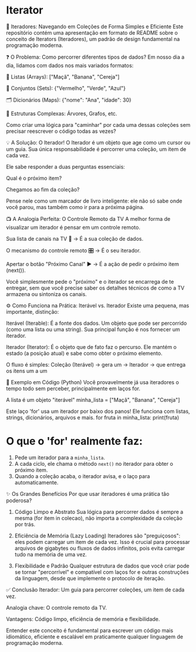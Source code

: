 # Iterator

🧭 Iteradores: Navegando em Coleções de Forma Simples e Eficiente
Este repositório contém uma apresentação em formato de README sobre o conceito de Iterators (Iteradores), um padrão de design fundamental na programação moderna.

❓ O Problema: Como percorrer diferentes tipos de dados?
Em nosso dia a dia, lidamos com dados nos mais variados formatos:

📝 Listas (Arrays): ["Maçã", "Banana", "Cereja"]

🧩 Conjuntos (Sets): {"Vermelho", "Verde", "Azul"}

🗂️ Dicionários (Maps): {"nome": "Ana", "idade": 30}

🌳 Estruturas Complexas: Árvores, Grafos, etc.

Como criar uma lógica para "caminhar" por cada uma dessas coleções sem precisar reescrever o código todas as vezes?

💡 A Solução: O Iterador!
O Iterador é um objeto que age como um cursor ou um guia. Sua única responsabilidade é percorrer uma coleção, um item de cada vez.

Ele sabe responder a duas perguntas essenciais:

Qual é o próximo item?

Chegamos ao fim da coleção?

Pense nele como um marcador de livro inteligente: ele não só sabe onde você parou, mas também como ir para a próxima página.

📺 A Analogia Perfeita: O Controle Remoto da TV
A melhor forma de visualizar um iterador é pensar em um controle remoto.

Sua lista de canais na TV 📡  -> É a sua coleção de dados.

O mecanismo do controle remoto 🎛️ -> É o seu iterador.

Apertar o botão "Próximo Canal" ▶️ -> É a ação de pedir o próximo item (next()).

Você simplesmente pede o "próximo" e o iterador se encarrega de te entregar, sem que você precise saber os detalhes técnicos de como a TV armazena ou sintoniza os canais.

⚙️ Como Funciona na Prática: Iterável vs. Iterador
Existe uma pequena, mas importante, distinção:

Iterável (Iterable): É a fonte dos dados. Um objeto que pode ser percorrido (como uma lista ou uma string). Sua principal função é nos fornecer um iterador.

Iterador (Iterator): É o objeto que de fato faz o percurso. Ele mantém o estado (a posição atual) e sabe como obter o próximo elemento.

O fluxo é simples:
Coleção (Iterável) -> gera um -> Iterador -> que entrega os itens um a um

🐍 Exemplo em Código (Python)
Você provavelmente já usa iteradores o tempo todo sem perceber, principalmente em laços for.

A lista é um objeto "iterável"
minha_lista = ["Maçã", "Banana", "Cereja"]

Este laço 'for' usa um iterador por baixo dos panos!
Ele funciona com listas, strings, dicionários, arquivos e mais.
for fruta in minha_lista:
    print(fruta)

# O que o 'for' realmente faz:
1. Pede um iterador para a `minha_lista`.
2. A cada ciclo, ele chama o método `next()` no iterador para obter o próximo item.
3. Quando a coleção acaba, o iterador avisa, e o laço para automaticamente.

✨ Os Grandes Benefícios
Por que usar iteradores é uma prática tão poderosa?

1. Código Limpo e Abstrato
Sua lógica para percorrer dados é sempre a mesma (for item in colecao), não importa a complexidade da coleção por trás.

2. Eficiência de Memória (Lazy Loading)
Iteradores são "preguiçosos": eles podem carregar um item de cada vez. Isso é crucial para processar arquivos de gigabytes ou fluxos de dados infinitos, pois evita carregar tudo na memória de uma vez.

3. Flexibilidade e Padrão
Qualquer estrutura de dados que você criar pode se tornar "percorrível" e compatível com laços for e outras construções da linguagem, desde que implemente o protocolo de iteração.

✅ Conclusão
Iterador: Um guia para percorrer coleções, um item de cada vez.

Analogia chave: O controle remoto da TV.

Vantagens: Código limpo, eficiência de memória e flexibilidade.

Entender este conceito é fundamental para escrever um código mais idiomático, eficiente e escalável em praticamente qualquer linguagem de programação moderna.
